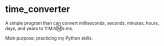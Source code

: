 # time_converter
A simple program than can convert milliseconds, seconds, minutes, hours, days, and years to Y:M:h:m:s:ms.

Main purpose: practicing my Python skills.
